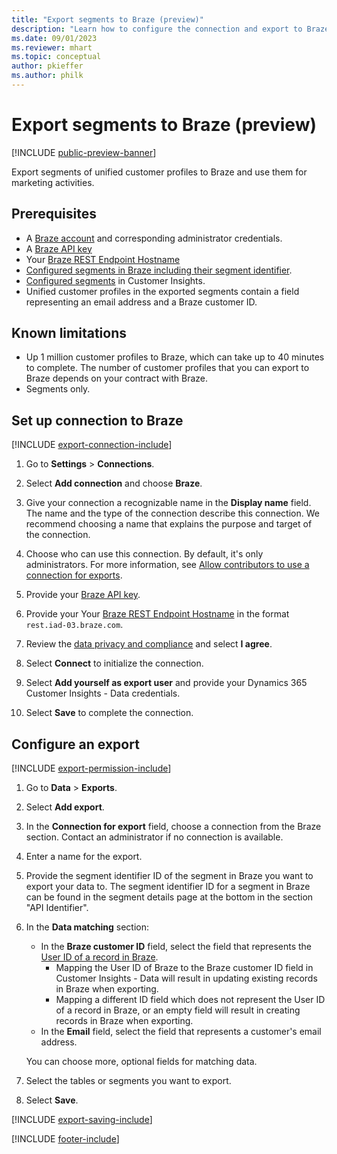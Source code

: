 ```yaml
---
title: "Export segments to Braze (preview)"
description: "Learn how to configure the connection and export to Braze."
ms.date: 09/01/2023
ms.reviewer: mhart
ms.topic: conceptual
author: pkieffer
ms.author: philk
---
```


# Export segments to Braze (preview)

[!INCLUDE [public-preview-banner](includes/public-preview-banner.md)]

Export segments of unified customer profiles to Braze and use them for marketing activities.

## Prerequisites

- A [Braze account](https://www.braze.com/) and corresponding administrator credentials.
- A [Braze API key](https://www.braze.com/docs/api/basics/)
- Your [Braze REST Endpoint Hostname](https://www.braze.com/docs/api/basics/#api-definitions)
- [Configured segments in Braze including their segment identifier](https://www.braze.com/docs/user_guide/engagement_tools/segments/creating_a_segment#creating-a-segment). 
- [Configured segments](segments.md#segments) in Customer Insights.
- Unified customer profiles in the exported segments contain a field representing an email address and a Braze customer ID.

## Known limitations

- Up 1 million customer profiles to Braze, which can take up to 40 minutes to complete. The number of customer profiles that you can export to Braze depends on your contract with Braze.
- Segments only.

## Set up connection to Braze

[!INCLUDE [export-connection-include](includes/export-connection-admn.md)]

1. Go to **Settings** > **Connections**.

1. Select **Add connection** and choose **Braze**.

1. Give your connection a recognizable name in the **Display name** field. The name and the type of the connection describe this connection. We recommend choosing a name that explains the purpose and target of the connection.

1. Choose who can use this connection. By default, it's only administrators. For more information, see [Allow contributors to use a connection for exports](connections.md#allow-contributors-to-use-a-connection-for-exports).

1. Provide your [Braze API key](https://www.braze.com/docs/api/basics/).
   
1. Provide your Your [Braze REST Endpoint Hostname](https://www.braze.com/docs/api/basics/#api-definitions) in the format `rest.iad-03.braze.com`.

1. Review the [data privacy and compliance](connections.md#data-privacy-and-compliance) and select **I agree**.

1. Select **Connect** to initialize the connection.

1. Select **Add yourself as export user** and provide your Dynamics 365 Customer Insights - Data credentials.

1. Select **Save** to complete the connection.

## Configure an export

[!INCLUDE [export-permission-include](includes/export-permission.md)]

1. Go to **Data** > **Exports**.

1. Select **Add export**.

1. In the **Connection for export** field, choose a connection from the Braze section. Contact an administrator if no connection is available.

1. Enter a name for the export.
   
1. Provide the segment identifier ID of the segment in Braze you want to export your data to. The segment identifier ID for a segment in Braze can be found in the segment details page at the bottom in the section "API Identifier". 

1. In the **Data matching** section:
   - In the **Braze customer ID** field, select the field that represents the [User ID of a record in Braze](https://www.braze.com/docs/developer_guide/platform_integration_guides/web/analytics/setting_user_ids#suggested-user-id-naming-convention).
     - Mapping the User ID of Braze to the Braze customer ID field in Customer Insights - Data will result in updating existing records in Braze when exporting.
     - Mapping a different ID field which does not represent the User ID of a record in Braze, or an empty field will result in creating records in Braze when exporting.
   - In the **Email** field, select the field that represents a customer's email address.

   You can choose more, optional fields for matching data.

1. Select the tables or segments you want to export.

1. Select **Save**.

[!INCLUDE [export-saving-include](includes/export-saving.md)]

[!INCLUDE [footer-include](includes/footer-banner.md)]

